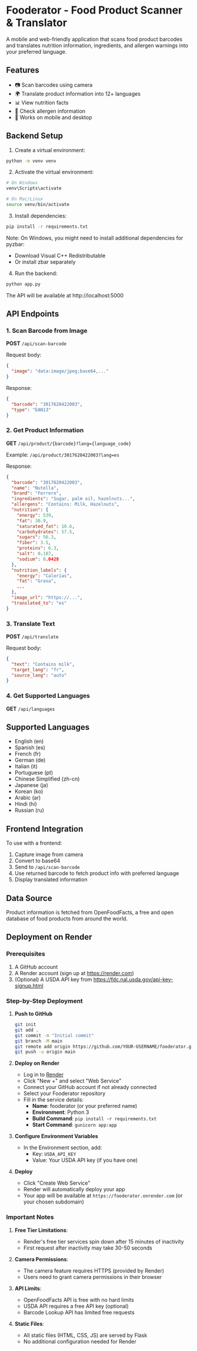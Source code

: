 # Fooderator - Food Product Scanner & Translator

A mobile and web-friendly application that scans food product barcodes and translates nutrition information, ingredients, and allergen warnings into your preferred language.

## Features

- 📷 Scan barcodes using camera
- 🌍 Translate product information into 12+ languages
- 📊 View nutrition facts
- 🥜 Check allergen information
- 📱 Works on mobile and desktop

## Backend Setup

1. Create a virtual environment:
```bash
python -m venv venv
```

2. Activate the virtual environment:
```bash
# On Windows
venv\Scripts\activate

# On Mac/Linux
source venv/bin/activate
```

3. Install dependencies:
```bash
pip install -r requirements.txt
```

Note: On Windows, you might need to install additional dependencies for pyzbar:
- Download Visual C++ Redistributable
- Or install zbar separately

4. Run the backend:
```bash
python app.py
```

The API will be available at http://localhost:5000

## API Endpoints

### 1. Scan Barcode from Image
**POST** `/api/scan-barcode`

Request body:
```json
{
  "image": "data:image/jpeg;base64,..."
}
```

Response:
```json
{
  "barcode": "3017620422003",
  "type": "EAN13"
}
```

### 2. Get Product Information
**GET** `/api/product/{barcode}?lang={language_code}`

Example: `/api/product/3017620422003?lang=es`

Response:
```json
{
  "barcode": "3017620422003",
  "name": "Nutella",
  "brand": "Ferrero",
  "ingredients": "Sugar, palm oil, hazelnuts...",
  "allergens": "Contains: Milk, Hazelnuts",
  "nutrition": {
    "energy": 539,
    "fat": 30.9,
    "saturated_fat": 10.6,
    "carbohydrates": 57.5,
    "sugars": 56.3,
    "fiber": 3.5,
    "proteins": 6.3,
    "salt": 0.107,
    "sodium": 0.0428
  },
  "nutrition_labels": {
    "energy": "Calorías",
    "fat": "Grasa",
    ...
  },
  "image_url": "https://...",
  "translated_to": "es"
}
```

### 3. Translate Text
**POST** `/api/translate`

Request body:
```json
{
  "text": "Contains milk",
  "target_lang": "fr",
  "source_lang": "auto"
}
```

### 4. Get Supported Languages
**GET** `/api/languages`

## Supported Languages

- English (en)
- Spanish (es)
- French (fr)
- German (de)
- Italian (it)
- Portuguese (pt)
- Chinese Simplified (zh-cn)
- Japanese (ja)
- Korean (ko)
- Arabic (ar)
- Hindi (hi)
- Russian (ru)

## Frontend Integration

To use with a frontend:

1. Capture image from camera
2. Convert to base64
3. Send to `/api/scan-barcode`
4. Use returned barcode to fetch product info with preferred language
5. Display translated information

## Data Source

Product information is fetched from OpenFoodFacts, a free and open database of food products from around the world.

## Deployment on Render

### Prerequisites

1. A GitHub account
2. A Render account (sign up at https://render.com)
3. (Optional) A USDA API key from https://fdc.nal.usda.gov/api-key-signup.html

### Step-by-Step Deployment

1. **Push to GitHub**
   ```bash
   git init
   git add .
   git commit -m "Initial commit"
   git branch -M main
   git remote add origin https://github.com/YOUR-USERNAME/fooderator.git
   git push -u origin main
   ```

2. **Deploy on Render**
   - Log in to [Render](https://render.com)
   - Click "New +" and select "Web Service"
   - Connect your GitHub account if not already connected
   - Select your Fooderator repository
   - Fill in the service details:
     - **Name**: fooderator (or your preferred name)
     - **Environment**: Python 3
     - **Build Command**: `pip install -r requirements.txt`
     - **Start Command**: `gunicorn app:app`
   
3. **Configure Environment Variables**
   - In the Environment section, add:
     - Key: `USDA_API_KEY`
     - Value: Your USDA API key (if you have one)
   
4. **Deploy**
   - Click "Create Web Service"
   - Render will automatically deploy your app
   - Your app will be available at `https://fooderator.onrender.com` (or your chosen subdomain)

### Important Notes

1. **Free Tier Limitations**: 
   - Render's free tier services spin down after 15 minutes of inactivity
   - First request after inactivity may take 30-50 seconds

2. **Camera Permissions**:
   - The camera feature requires HTTPS (provided by Render)
   - Users need to grant camera permissions in their browser

3. **API Limits**:
   - OpenFoodFacts API is free with no hard limits
   - USDA API requires a free API key (optional)
   - Barcode Lookup API has limited free requests

4. **Static Files**:
   - All static files (HTML, CSS, JS) are served by Flask
   - No additional configuration needed for Render
